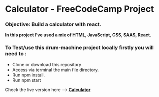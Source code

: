 # Calculator - FreeCodeCamp Project

### Objective: Build a calculator with react.

**In this project I've used a mix of HTML, JavaScript, CSS, SAAS, React.**

### To Test/use this drum-machine project locally firstly you will need to :

* Clone or download this repository
* Access via terminal the main file directory.
* Run npm install.
* Run npm start

Check the live version here --> [**Calculator**](https://henriquenobre.github.io/Calculator/)


